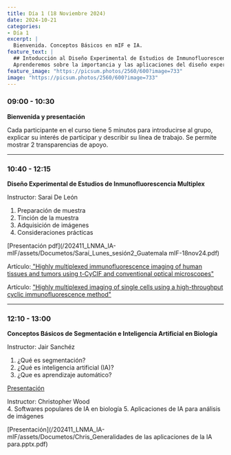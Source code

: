 ```yaml
---
title: Día 1 (18 Noviembre 2024)
date: 2024-10-21
categories:
- Día 1
excerpt: |
  Bienvenida. Conceptos Básicos en mIF e IA.
feature_text: |
  ## Intoducción al Diseño Experimental de Estudios de Inmunofluorescencia Multiplex e Inteligencia Artificial
  Aprenderemos sobre la importancia y las aplicaciones del diseño experimental en la investigación biomédica. 
feature_image: "https://picsum.photos/2560/600?image=733"
image: "https://picsum.photos/2560/600?image=733"
---
```


### 09:00 - 10:30  
**Bienvenida y presentación**

Cada participante en el curso tiene 5 minutos para introducirse al grupo, explicar su interés de participar y describir su línea de trabajo. Se permite mostrar 2 transparencias de apoyo.

---

### 10:40 - 12:15  
**Diseño Experimental de Estudios de Inmunofluorescencia Multiplex**

Instructor: Sarai De León

1. Preparación de muestra
2. Tinción de la muestra
3. Adquisición de imágenes
4. Consideraciones prácticas

[Presentación pdf](/202411_LNMA_IA-mIF/assets/Documetos/Saraí_Lunes_sesión2_Guatemala mIF-18nov24.pdf)

Artículo:[ "Highly multiplexed immunofluorescence imaging of human tissues and tumors using t-CyCIF and conventional optical microscopes"](https://pmc.ncbi.nlm.nih.gov/articles/PMC6075866/)

Artículo: [ "Highly multiplexed imaging of single cells using a high-throughput cyclic immunofluorescence method"](https://www.nature.com/articles/ncomms9390)
   
---

### 12:10 - 13:00
**Conceptos Básicos de Segmentación e Inteligencia Artificial en Biología**

Instructor: Jair Sanchéz

1. ¿Qué es segmentación?
2. ¿Qué es inteligencia artificial (IA)?
3. ¿Que es aprendizaje automático?

[Presentación](/202411_LNMA_IA-mIF/assets/Documetos/Jair_Lunes_Conceptos_BásicosIA.pdf)

Instructor: Christopher Wood   
4. Softwares populares de IA en biología
5. Aplicaciones de IA para análisis de imágenes

[Presentación](/202411_LNMA_IA-mIF/assets/Documetos/Chris_Generalidades de las aplicaciones de la IA para.pptx.pdf)
